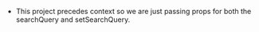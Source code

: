 - This project precedes context so we are just passing props for both the searchQuery and setSearchQuery.
